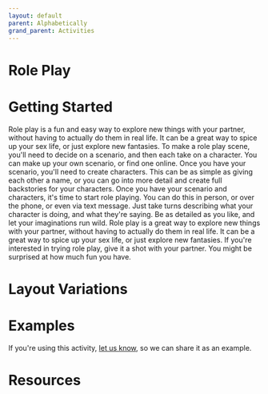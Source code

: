 ```yaml
---
layout: default
parent: Alphabetically
grand_parent: Activities
---
```


# Role Play

# Getting Started

Role play is a fun and easy way to explore new things with your partner, without having to actually do them in real life. It can be a great way to spice up your sex life, or just explore new fantasies. To make a role play scene, you'll need to decide on a scenario, and then each take on a character. You can make up your own scenario, or find one online. Once you have your scenario, you'll need to create characters. This can be as simple as giving each other a name, or you can go into more detail and create full backstories for your characters. Once you have your scenario and characters, it's time to start role playing. You can do this in person, or over the phone, or even via text message. Just take turns describing what your character is doing, and what they're saying. Be as detailed as you like, and let your imaginations run wild. Role play is a great way to explore new things with your partner, without having to actually do them in real life. It can be a great way to spice up your sex life, or just explore new fantasies. If you're interested in trying role play, give it a shot with your partner. You might be surprised at how much fun you have.

# Layout Variations
# Examples
If you're using this activity, [let us know](https://github.com/Standards-and-Practices/structured-rapid-development/issues/new?assignees=&labels=documentation&template=example-submission.md&title=Example+of+%5Byour+pattern+here%5D), so we can share it as an example.
# Resources